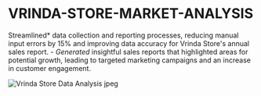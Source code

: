 # VRINDA-STORE-MARKET-ANALYSIS
Streamlined* data collection and reporting processes, reducing manual input errors by 15% and improving data accuracy for Vrinda Store's annual sales report. - *Generated* insightful sales reports that highlighted areas for potential growth, leading to targeted marketing campaigns and an increase in customer engagement. 

![Vrinda Store Data Analysis jpeg](https://github.com/user-attachments/assets/e7a001e4-fe3b-4541-bbf4-78ae47480339)

